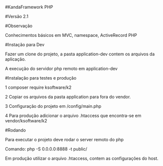 


#KandaFramework PHP

#Versão 2.1

#Observação

Conhecimentos básicos em MVC, namespace, ActiveRecord PHP

#Instação para Dev

Fazer um clone do projeto, a pasta application-dev contem os arquivos
da aplicação.

A execução do servidor php remoto em application-dev
 
#Instalação para testes e produção

1 composer require ksoftware/k2

2 Copiar os arquivos da pasta application para fora do vendor.

3 Configuração do projeto em /config/main.php

4 Para produção adicionar o arquivo .htaccess que encontra-se em vendor/ksoftware/k2

#Rodando

Para executar o projeto deve rodar o server remoto do php

Comando: php -S 0.0.0.0:8888 -t public/

Em produção utilizar o arquivo .htaccess, contem as configurações do host.

